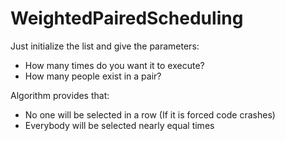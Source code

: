 # WeightedPairedScheduling

Just initialize the list and give the parameters:
  - How many times do you want it to execute?
  - How many people exist in a pair?

Algorithm provides that:
  - No one will be selected in a row (If it is forced code crashes)
  - Everybody will be selected nearly equal times

